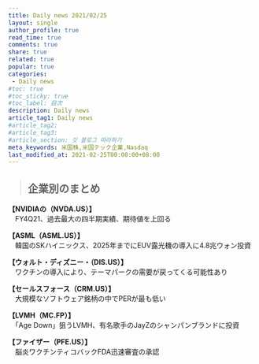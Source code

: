 ```yaml
---
title: Daily news 2021/02/25
layout: single
author_profile: true
read_time: true
comments: true
share: true
related: true
popular: true
categories:
 - Daily news
#toc: true
#toc_sticky: true
#toc_label: 目次
description: Daily news
article_tag1: Daily news
#article_tag2:
#article_tag3:
#article_section: 깃 블로그 따라하기
meta_keywords: 米国株,米国テック企業,Nasdaq
last_modified_at: 2021-02-25T00:00:00+08:00
---
```

> ## 企業別のまとめ

**【NVIDIAの（NVDA.US）】**   
　FY4Q21、過去最大の四半期実績、期待値を上回る

**【ASML（ASML.US）】**  
　韓国のSKハイニックス、2025年までにEUV露光機の導入に4.8兆ウォン投資

**【ウォルト・ディズニー・（DIS.US）】**  
　ワクチンの導入により、テーマパークの需要が戻ってくる可能性あり

**【セールスフォース（CRM.US）】**  
　大規模なソフトウェア銘柄の中でPERが最も低い

**【LVMH（MC.FP）】**  
　「Age Down」狙うLVMH、有名歌手のJayZのシャンパンブランドに投資

**【ファイザー（PFE.US）】**  
　脳炎ワクチンティコバックFDA迅速審査の承認
